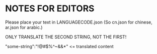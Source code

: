 # NOTES FOR EDITORS
Please place your text in LANGUAGECODE.json (So cn.json for chinese, ar.json for arabic.)

ONLY TRANSLATE THE SECOND STRING, NOT THE FIRST!

"some-string":"!@#$%^~&&*" <= translated content
